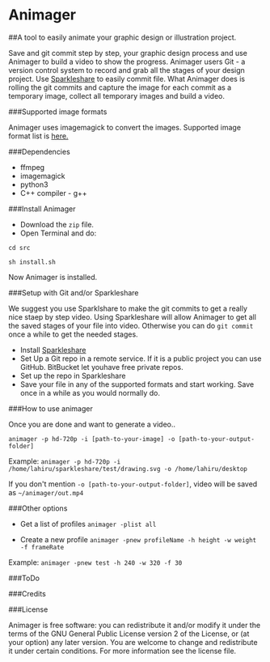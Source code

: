 Animager
=======

##A tool to easily animate your graphic design or illustration project.

Save and git commit step by step, your graphic design process and use Animager to build a video to show the progress.
Animager users Git - a version control system to record and grab all the stages of your design project. Use [Sparkleshare](http://sparkleshare.org/) to easily commit file. What Animager does is rolling the git commits and capture the image for each commit as a temporary image, collect all temporary images and build a video.


###Supported image formats

Animager uses imagemagick to convert the images. Supported image format list is [here.](http://www.imagemagick.org/script/formats.php) 


###Dependencies
  - ffmpeg
  - imagemagick
  - python3
  - C++ compiler - g++


###Install Animager

- Download the `zip` file. 
- Open Terminal and do:
```
cd src
```

```
sh install.sh
```

Now Animager is installed.

###Setup with Git and/or Sparkleshare

We suggest you use Sparklshare to make the git commits to get a really nice staep by step video. Using Sparkleshare will allow Animager to get all the saved stages of your file into video. Otherwise you can do `git commit` once a while to get the needed stages.

- Install [Sparkleshare](http://sparkleshare.org/)
- Set Up a Git repo in a remote service. If it is a public project you can use GitHub. BitBucket let youhave free private repos.
- Set up the repo in Sparkleshare
- Save your file in any of the supported formats and start working. Save once in a while as you would normally do. 



###How to use animager

Once you are done and want to generate a video..

```
animager -p hd-720p -i [path-to-your-image] -o [path-to-your-output-folder]
```

Example: `animager -p hd-720p -i /home/lahiru/sparkleshare/test/drawing.svg -o /home/lahiru/desktop`

If you don't mention `-o [path-to-your-output-folder]`, video will be saved as `~/animager/out.mp4`

###Other options

- Get a list of profiles
`animager -plist all`

- Create a new profile
`animager -pnew profileName -h height -w weight -f frameRate`

Example: `animager -pnew test -h 240 -w 320 -f 30`




###ToDo


###Credits


###License

Animager is free software: you can redistribute it and/or modify it under the terms of the GNU General Public License version 2 of the License, or (at your option) any later version.  You are welcome to change and redistribute it under certain conditions. For more information see the license file.
